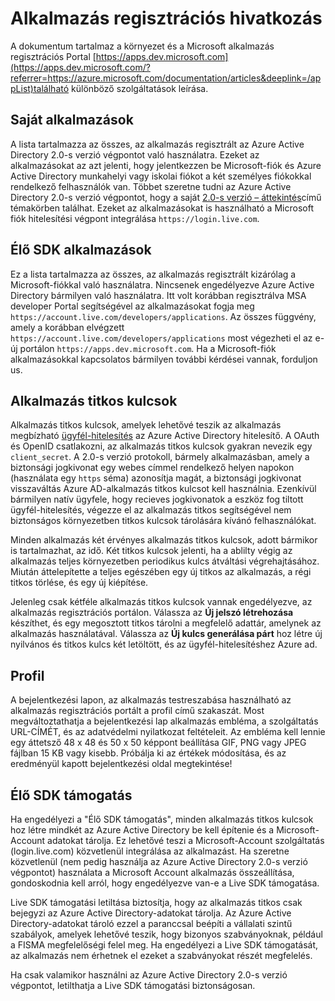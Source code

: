 <properties
    pageTitle="Alkalmazás regisztrációs portál súgótémaköröket |} Microsoft Azure"
    description="A Microsoft alkalmazás regisztrációs portál számos szolgáltatásainak leírása."
    services="active-directory"
    documentationCenter=""
    authors="dstrockis"
    manager="mbaldwin"
    editor=""/>

<tags
    ms.service="active-directory"
    ms.workload="identity"
    ms.tgt_pltfrm="na"
    ms.devlang="na"
    ms.topic="article"
    ms.date="09/16/2016"
    ms.author="dastrock"/>

# <a name="app-registration-reference"></a>Alkalmazás regisztrációs hivatkozás
A dokumentum tartalmaz a környezet és a Microsoft alkalmazás regisztrációs Portal [https://apps.dev.microsoft.com](https://apps.dev.microsoft.com/?referrer=https://azure.microsoft.com/documentation/articles&deeplink=/appList)található különböző szolgáltatások leírása.

## <a name="my-applications"></a>Saját alkalmazások
A lista tartalmazza az összes, az alkalmazás regisztrált az Azure Active Directory 2.0-s verzió végpontot való használatra.  Ezeket az alkalmazásokat az azt jelenti, hogy jelentkezzen be Microsoft-fiók és Azure Active Directory munkahelyi vagy iskolai fiókot a két személyes fiókokkal rendelkező felhasználók van.  Többet szeretne tudni az Azure Active Directory 2.0-s verzió végpontot, hogy a saját [2.0-s verzió – áttekintés](active-directory-appmodel-v2-overview.md)című témakörben találhat.  Ezeket az alkalmazásokat is használható a Microsoft fiók hitelesítési végpont integrálása `https://login.live.com`.

## <a name="live-sdk-applications"></a>Élő SDK alkalmazások
Ez a lista tartalmazza az összes, az alkalmazás regisztrált kizárólag a Microsoft-fiókkal való használatra.  Nincsenek engedélyezve Azure Active Directory bármilyen való használatra.  Itt volt korábban regisztrálva MSA developer Portal segítségével az alkalmazásokat fogja meg `https://account.live.com/developers/applications`.  Az összes függvény, amely a korábban elvégzett `https://account.live.com/developers/applications` most végezheti el az e-új portálon `https://apps.dev.microsoft.com`.  Ha a Microsoft-fiók alkalmazásokkal kapcsolatos bármilyen további kérdései vannak, forduljon us.

## <a name="application-secrets"></a>Alkalmazás titkos kulcsok
Alkalmazás titkos kulcsok, amelyek lehetővé teszik az alkalmazás megbízható [ügyfél-hitelesítés](http://tools.ietf.org/html/rfc6749#section-2.3) az Azure Active Directory hitelesítő.  A OAuth és OpenID csatlakozni, az alkalmazás titkos kulcsok gyakran nevezik egy `client_secret`.  A 2.0-s verzió protokoll, bármely alkalmazásban, amely a biztonsági jogkivonat egy webes címmel rendelkező helyen napokon (használata egy `https` séma) azonosítja magát, a biztonsági jogkivonat visszaváltás Azure AD-alkalmazás titkos kulcsot kell használnia.  Ezenkívül bármilyen natív ügyfele, hogy recieves jogkivonatok a eszköz fog tiltott ügyfél-hitelesítés, végezze el az alkalmazás titkos segítségével nem biztonságos környezetben titkos kulcsok tárolására kívánó felhasználókat.

Minden alkalmazás két érvényes alkalmazás titkos kulcsok, adott bármikor is tartalmazhat, az idő.  Két titkos kulcsok jelenti, ha a ablilty végig az alkalmazás teljes környezetben periodikus kulcs átváltási végrehajtásához.  Miután áttelepítette a teljes egészében egy új titkos az alkalmazás, a régi titkos törlése, és egy új kiépítése.

Jelenleg csak kétféle alkalmazás titkos kulcsok vannak engedélyezve, az alkalmazás regisztrációs portálon.  Válassza az **Új jelszó létrehozása** készíthet, és egy megosztott titkos tárolni a megfelelő adattár, amelynek az alkalmazás használatával.  Válassza az **Új kulcs generálása párt** hoz létre új nyilvános és titkos kulcs két letöltött, és az ügyfél-hitelesítéshez Azure ad.

## <a name="profile"></a>Profil
A bejelentkezési lapon, az alkalmazás testreszabása használható az alkalmazás regisztrációs portált a profil című szakaszát.  Most megváltoztathatja a bejelentkezési lap alkalmazás embléma, a szolgáltatás URL-CÍMÉT, és az adatvédelmi nyilatkozat feltételeit.  Az embléma kell lennie egy áttetsző 48 x 48 és 50 x 50 képpont beállítása GIF, PNG vagy JPEG fájlban 15 KB vagy kisebb.  Próbálja ki az értékek módosítása, és az eredményül kapott bejelentkezési oldal megtekintése!

## <a name="live-sdk-support"></a>Élő SDK támogatás
Ha engedélyezi a "Élő SDK támogatás", minden alkalmazás titkos kulcsok hoz létre mindkét az Azure Active Directory be kell építenie és a Microsoft-Account adatokat tárolja.  Ez lehetővé teszi a Microsoft-Account szolgáltatás (login.live.com) közvetlenül integrálása az alkalmazást.  Ha szeretne közvetlenül (nem pedig használja az Azure Active Directory 2.0-s verzió végpontot) használata a Microsoft Account alkalmazás összeállítása, gondoskodnia kell arról, hogy engedélyezve van-e a Live SDK támogatása.

Live SDK támogatási letiltása biztosítja, hogy az alkalmazás titkos csak bejegyzi az Azure Active Directory-adatokat tárolja.  Az Azure Active Directory-adatokat tároló ezzel a paranccsal beépíti a vállalati szintű szabályok, amelyek lehetővé teszik, hogy bizonyos szabványoknak, például a FISMA megfelelőségi felel meg.  Ha engedélyezi a Live SDK támogatását, az alkalmazás nem érhetnek el ezeket a szabványokat részét megfelelés.

Ha csak valamikor használni az Azure Active Directory 2.0-s verzió végpontot, letilthatja a Live SDK támogatási biztonságosan.

